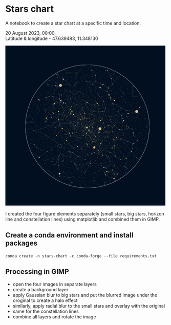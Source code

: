 # Stars chart

A notebook to create a star chart at a specific time and location:

20 August 2023, 00:00.  
Latitude & longitude - 47.639483, 11.348130

<img src="./imgs/stars.png" alt="stars" width="500"/>

I created the four figure elements separately (small stars, big stars, horizon line and constellation lines) using matplotlib and combined them in GIMP. 

## Create a conda environment and install packages
  
`conda create -n stars-chart -c conda-forge --file requirements.txt`

## Processing in GIMP

- open the four images in separate layers
- create a background layer
- apply Gaussian blur to big stars and put the blurred image under the oroginal to create a halo effect
- similarly, apply radial blur to the small stars and overlay with the original
- same for the constellation lines
- combine all layers and rotate the image  


